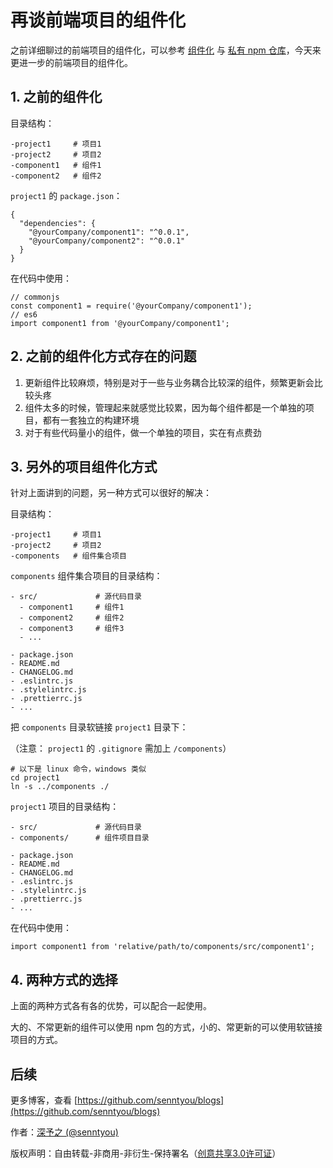 # 再谈前端项目的组件化

之前详细聊过的前端项目的组件化，可以参考 [组件化](../architecture/6.md) 与 [私有 npm 仓库](../architecture/7.md)，今天来更进一步的前端项目的组件化。

## 1. 之前的组件化

目录结构：

```
-project1     # 项目1
-project2     # 项目2
-component1   # 组件1
-component2   # 组件2
```

`project1` 的 `package.json`：

```
{
  "dependencies": {
    "@yourCompany/component1": "^0.0.1",
    "@yourCompany/component2": "^0.0.1"
  }
}
```

在代码中使用：

```
// commonjs
const component1 = require('@yourCompany/component1');
// es6
import component1 from '@yourCompany/component1';
```

## 2. 之前的组件化方式存在的问题

1. 更新组件比较麻烦，特别是对于一些与业务耦合比较深的组件，频繁更新会比较头疼
2. 组件太多的时候，管理起来就感觉比较累，因为每个组件都是一个单独的项目，都有一套独立的构建环境
3. 对于有些代码量小的组件，做一个单独的项目，实在有点费劲

## 3. 另外的项目组件化方式

针对上面讲到的问题，另一种方式可以很好的解决：

目录结构：

```
-project1     # 项目1
-project2     # 项目2
-components   # 组件集合项目
```

`components` 组件集合项目的目录结构：

```
- src/             # 源代码目录
  - component1     # 组件1
  - component2     # 组件2
  - component3     # 组件3
  - ...

- package.json
- README.md
- CHANGELOG.md
- .eslintrc.js
- .stylelintrc.js
- .prettierrc.js
- ...
```

把 `components` 目录软链接 `project1` 目录下：

（注意： `project1` 的 `.gitignore` 需加上 `/components`）

```
# 以下是 linux 命令，windows 类似
cd project1
ln -s ../components ./
```

`project1` 项目的目录结构：

```
- src/             # 源代码目录
- components/      # 组件项目目录

- package.json
- README.md
- CHANGELOG.md
- .eslintrc.js
- .stylelintrc.js
- .prettierrc.js
- ...
```

在代码中使用：

```
import component1 from 'relative/path/to/components/src/component1';
```

## 4. 两种方式的选择

上面的两种方式各有各的优势，可以配合一起使用。

大的、不常更新的组件可以使用 npm 包的方式，小的、常更新的可以使用软链接项目的方式。

## 后续

更多博客，查看 [https://github.com/senntyou/blogs](https://github.com/senntyou/blogs)

作者：[深予之 (@senntyou)](https://github.com/senntyou)

版权声明：自由转载-非商用-非衍生-保持署名（[创意共享3.0许可证](https://creativecommons.org/licenses/by-nc-nd/3.0/deed.zh)）
